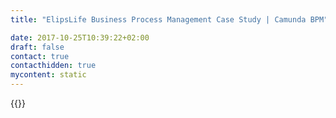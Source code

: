 ```yaml
---
title: "ElipsLife Business Process Management Case Study | Camunda BPM"

date: 2017-10-25T10:39:22+02:00
draft: false
contact: true
contacthidden: true
mycontent: static
---
```

{{<case-study-single
company="elipsLife"
companydescription="<p>elipsLife ist eine auf das Unternehmenskundengeschäft (B2B) ausgerichtete Lebensversicherungsgesellschaft. Wir bieten alle Versicherungen an, welche die finanziellen Folgen von Krankheiten und Unfällen abdecken. Die berufliche und private Vorsorge für Tod und Invalidität steht dabei im Vordergrund. Wir sind auf den europäischen Markt ausgerichtet und der einzige Anbieter von sämtlichen Risikodeckungen aus einer Hand.</p>"
customerquote="<p>elipsLife setzt auf eine schlanke, effiziente IT, welche sich konsequent an den Anforderungen der Fachbereiche orientiert. Ein wichtiger Fokus der Digitalisierung liegt bei uns in der durchgehenden Automatisierung der „Backend“-Prozesse. Camunda – als schlanke, effiziente Lösung für die Workflow-Automatisierung – passt ideal zum Setup der elipsLife IT und wird uns bei der digitalen Transformation einen wesentlichen Schritt voranbringen.</p> <p>Christoph Santschi, Head Enterprise Architecture and Design</p>"
teaser=""
usecase=""
videolink=""
logo="//images.ctfassets.net/vpidbgnakfvf/44QLCohxfOAMK02kMyM2Kc/e8a1221383cb70f8c67a8e9c721a4af7/elipslife.svg"
pdf=""
thumbnail="">}}